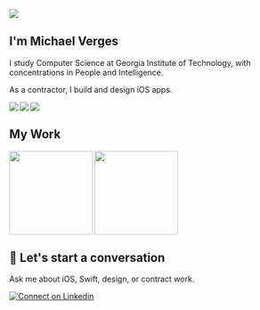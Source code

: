 <img src=https://raw.githubusercontent.com/maustinstar/maustinstar/master/profile-banner.png />

## I'm Michael Verges

I study Computer Science at Georgia Institute of Technology, with concentrations in People and Intelligence.

As a contractor, I build and design iOS apps.

<a href="https://github.com/maustinstar/resume">
  <img src="https://img.shields.io/badge/Read%20my-Resume-687581.svg" align="left" />
</a>
<a href="https://devpost.com/maustinstar">
  <img src="https://img.shields.io/badge/View%20my-Devpost-5075A2.svg" align="left" />
</a>
<a href="https://www.linkedin.com/in/michaelverges">
  <img src="https://img.shields.io/badge/Connect%20on-Linkedin-5176B1.svg" />
</a>

## My Work

<img align="left" src="https://github-readme-stats.vercel.app/api/top-langs/?username=maustinstar&layout=compact" height=150 />
<a href="https://github.com/maustinstar/swiftui-drawer">
  <img src="https://github-readme-stats.vercel.app/api/pin/?username=maustinstar&repo=swiftui-drawer" height=150 />
</a>


## 💬 Let's start a conversation

Ask me about iOS, Swift, design, or contract work.

[![Connect on Linkedin](https://img.shields.io/badge/Connect%20on-Linkedin-5176B1.svg)](https://www.linkedin.com/in/michaelverges)

<!--
**maustinstar/maustinstar** is a ✨ _special_ ✨ repository because its `README.md` (this file) appears on your GitHub profile.

Here are some ideas to get you started:

- 🔭 I’m currently working on ...
- 🌱 I’m currently learning ...
- 👯 I’m looking to collaborate on ...
- 🤔 I’m looking for help with ...
- 💬 Ask me about ...
- 📫 How to reach me: ...
- 😄 Pronouns: ...
- ⚡ Fun fact: ...
-->

